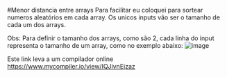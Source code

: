 #Menor distancia entre arrays
Para facilitar eu coloquei para sortear numeros aleatórios em cada array.
Os unicos inputs vão ser o tamanho de cada um dos arrays.

Obs: Para definir o tamanho dos arrays, como são 2, cada linha do input representa o tamanho de um array, como no exemplo abaixo:
![image](https://github.com/NicolasSykes19/Menor_Distancia_Array/assets/105520865/5a594c48-14bc-4946-a389-99e87eb9b395)

Este link leva a um compilador online
https://www.mycompiler.io/view/IQJivnEjzaz
